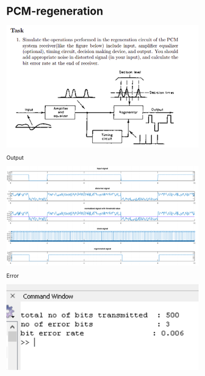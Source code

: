 # PCM-regeneration
![alt text](https://github.com/shinu-shaji/PCM-regeneration/blob/main/question.png)

Output

![alt text](https://github.com/shinu-shaji/PCM-regeneration/blob/main/output.png)

Error

![alt text](https://github.com/shinu-shaji/PCM-regeneration/blob/main/error.png)
